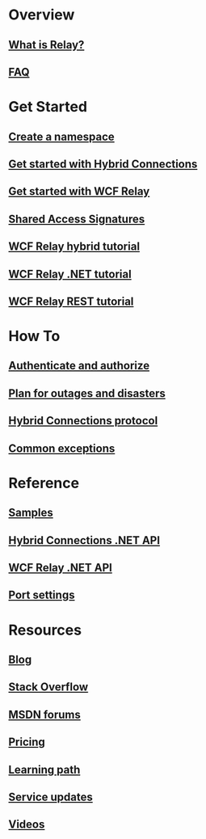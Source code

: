 # Overview
## [What is Relay?](relay-what-is-it.md)
## [FAQ](relay-faq.md)

# Get Started
## [Create a namespace](relay-create-namespace-portal.md)
## [Get started with Hybrid Connections](relay-hybrid-connections-dotnet-get-started.md)
## [Get started with WCF Relay](service-bus-dotnet-how-to-use-relay.md)
## [Shared Access Signatures](../service-bus-messaging/service-bus-sas-overview.md?toc=%2fazure%2fservice-bus-relay%2ftoc.json)
## [WCF Relay hybrid tutorial](service-bus-dotnet-hybrid-app-using-service-bus-relay.md)
## [WCF Relay .NET tutorial](service-bus-relay-tutorial.md)
## [WCF Relay REST tutorial](service-bus-relay-rest-tutorial.md)

# How To
## [Authenticate and authorize](../service-bus-messaging/service-bus-authentication-and-authorization.md?toc=%2fazure%2fservice-bus-relay%2ftoc.json)
## [Plan for outages and disasters](../service-bus-messaging/service-bus-outages-disasters.md?toc=%2fazure%2fservice-bus-relay%2ftoc.json)
## [Hybrid Connections protocol](relay-hybrid-connections-protocol.md)
## [Common exceptions](relay-exceptions.md)

# Reference
## [Samples](service-bus-relay-samples.md)
## [Hybrid Connections .NET API](/dotnet/api/microsoft.servicebus)
## [WCF Relay .NET API](/dotnet/api/microsoft.servicebus)
## [Port settings](service-bus-relay-port-settings.md)

# Resources
## [Blog](https://blogs.msdn.microsoft.com/servicebus/)
## [Stack Overflow](http://stackoverflow.com/questions/tagged/servicebus)
## [MSDN forums](https://social.msdn.microsoft.com/forums/home?forum=servbus)
## [Pricing](https://azure.microsoft.com/pricing/details/service-bus/)
## [Learning path](https://azure.microsoft.com/documentation/learning-paths/service-bus/)
## [Service updates](https://azure.microsoft.com/updates/?product=service-bus)
## [Videos](https://azure.microsoft.com/documentation/videos/index/?services=service-bus)
